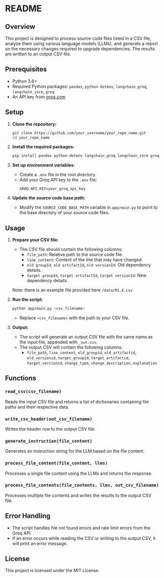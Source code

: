 # README

## Overview

This project is designed to process source code files listed in a CSV file, analyze them using various language models (LLMs), and generate a report on the necessary changes required to upgrade dependencies. The results are written to an output CSV file.

## Prerequisites

- Python 3.6+
- Required Python packages: `pandas`, `python-dotenv`, `langchain_groq`, `langchain_core`, `groq`
- An API key from [groq.com](https://groq.com)

## Setup

1. **Clone the repository:**
    ```sh
    git clone https://github.com/your_username/your_repo_name.git
    cd your_repo_name
    ```

2. **Install the required packages:**
    ```sh
    pip install pandas python-dotenv langchain_groq langchain_core groq
    ```

3. **Set up environment variables:**
    - Create a `.env` file in the root directory.
    - Add your Groq API key to the `.env` file:
        ```
        GROQ_API_KEY=your_groq_api_key
        ```

4. **Update the source code base path:**
    - Modify the `SOURCE_CODE_BASE_PATH` variable in `app/main.py` to point to the base directory of your source code files.

## Usage

1. **Prepare your CSV file:**
    - The CSV file should contain the following columns:
        - `file_path`: Relative path to the source code file.
        - `line_content`: Content of the line that may have changed.
        - `old groupId`, `old artifactId`, `old versionId`: Old dependency details.
        - `target groupId`, `target artifactId`, `target versionId`: New dependency details.

    Note: there is an example file provided here `/data/M1.8.csv`

2. **Run the script:**
    ```sh
    python app/main.py <csv_filename>
    ```
    - Replace `<csv_filename>` with the path to your CSV file.

3. **Output:**
    - The script will generate an output CSV file with the same name as the input file, appended with `_out.csv`.
    - The output CSV will contain the following columns:
        - `file_path`, `line_content`, `old_groupid`, `old_artifactid`, `old_versionid`, `target_groupid`, `target_artifactid`, `target_versionid`, `change_type`, `change_description`, `explanation`

## Functions

### `read_csv(csv_filename)`
Reads the input CSV file and returns a list of dictionaries containing file paths and their respective data.

### `write_csv_header(out_csv_filename)`
Writes the header row to the output CSV file.

### `generate_instruction(file_content)`
Generates an instruction string for the LLM based on the file content.

### `process_file_content(file_content, llms)`
Processes a single file content using the LLMs and returns the response.

### `process_file_contents(file_contents, llms, out_csv_filename)`
Processes multiple file contents and writes the results to the output CSV file.

## Error Handling

- The script handles file not found errors and rate limit errors from the Groq API.
- If an error occurs while reading the CSV or writing to the output CSV, it will print an error message.

## License

This project is licensed under the MIT License.

